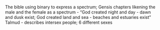 The bible using binary to express a spectrum; Gensis chapters likening the male and the female as a spectrum - “God created night and day - dawn and dusk exist; God created land and sea - beaches and estuaries exist” Talmud - describes intersex people; 6 different sexes